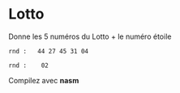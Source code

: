 # Lotto

Donne les 5 numéros du Lotto + le numéro étoile

    rnd :   44 27 45 31 04  

    rnd :    02   

Compilez avec **nasm**
